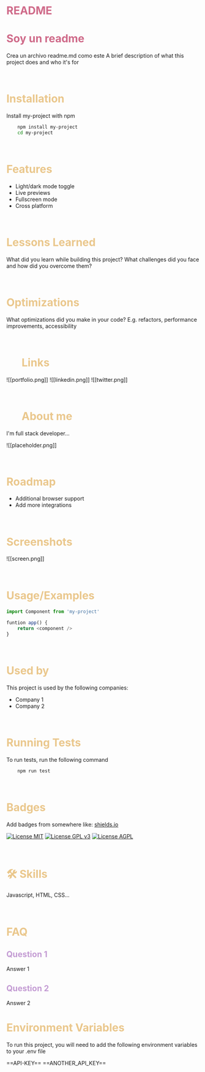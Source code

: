 <span style="color: #cf6a89;">
<h1>README</h1>
<h1>Soy un readme</h1>
</span>

Crea un archivo readme.md como este
A brief description of what this project does and who it's for

<br>
<span style="color: #eac78c;">
<h1>Installation</h1>
</span>

Install my-project with npm

``` bash
	npm install my-project
	cd my-project
```

<br>
<span style="color: #eac78c;">
<h1>Features</h1>
</span>

-  Light/dark mode toggle
-  Live previews
-  Fullscreen mode
-  Cross platform

<br>
<span style="color: #eac78c;">
<h1>Lessons Learned</h1>
</span>

What did you learn while building this project? What challenges did you face and how did you overcome them?

<br>
<span style="color: #eac78c;">
<h1>Optimizations</h1>
</span>

What optimizations did you make in your code? E.g. refactors, performance improvements, accessibility

<br>
<span style="color: #eac78c;">
<h1>&nbsp;&nbsp;&nbsp;&nbsp;&nbsp;&nbsp;Links</h1>
</span>

![[portfolio.png]]
![[linkedin.png]]
![[twitter.png]]

<br>
<span style="color: #eac78c;">
<h1>&nbsp;&nbsp;&nbsp;&nbsp;&nbsp;&nbsp;About me</h1>
</span>

I'm full stack developer...
<br>

![[placeholder.png]]

<br>
<span style="color: #eac78c;">
<h1>Roadmap</h1>
</span>

-  Additional browser support
-  Add more integrations 

<br>
<span style="color: #eac78c;">
<h1>Screenshots</h1>
</span>

![[screen.png]]

<br>
<span style="color: #eac78c;">
<h1>Usage/Examples</h1>
</span>

```js
import Component from 'my-project'

funtion app() {
    return <component />
}
```

<br>
<span style="color: #eac78c;">
<h1>Used by</h1>
</span>
This project is used by the following companies:

-  Company 1
- Company 2

<br>
<span style="color: #eac78c;">
<h1>Running Tests</h1>
</span>
To run tests, run the following command

``` bash
	npm run test
```

<br>
<span style="color: #eac78c;">
<h1>Badges</h1>
</span>


Add badges from somewhere like: [shields.io](https://shields.io/)

[![License MIT](https://img.shields.io/badge/License-MIT-green.svg)](https://opensource.org/licenses/MIT)
[![License GPL v3](https://img.shields.io/badge/License-GPLv3-yellow.svg)](https://www.gnu.org/licenses/gpl-3.0)
[![License AGPL](https://img.shields.io/badge/License-AGPL-blue.svg)](https://www.gnu.org/licenses/agpl-3.0)

<br>
<span style="color: #eac78c;">
<h1> 🛠️
Skills</h1>
</span>

Javascript, HTML, CSS...

<br>
<span style="color: #eac78c;">
<h1>FAQ</h1>
</span><span>
<h2 style="color: #c39bd3;">Question 1</h2>
Answer 1
<h2 style="color: #c39bd3;">Question 2</h2>
Answer 2
</span> 

<br>
<span style="color: #eac78c;">
<h1>Environment Variables</h1>
</span>
To run this project, you will need to add the following environment variables to your .env file

==API-KEY==
==ANOTHER_API_KEY==